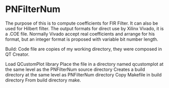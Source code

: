 # PNFilterNum

The purpose of this is to compute coefficients for FIR Filter.
It can also be used for Hilbert filter. 
The output formats for direct use by Xilinx Vivado, it is a .COE file.
Normally Vivado accept real coefficients and arrange for his format, but an integer format is proposed with variable bit number length.

Build: 
Code file are copies of my working directory, they were composed in QT Creator.

Load QCustomPlot library
Place the file in a directory named qcustomplot at the same level as the PNFilterNum source directory 
Creates a build directory at the same level as PNFilterNum directory
Copy Makefile in build directory
From build directory make.
